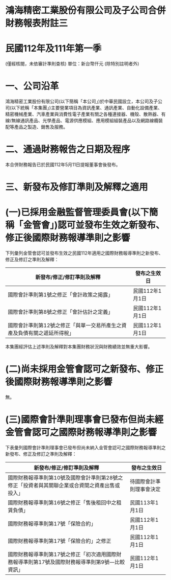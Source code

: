 # 鴻海精密工業股份有限公司及子公司合併財務報表附註三

# 民國112年及111年第一季

(僅經核閱，未依審計準則查核) 單位：新台幣仟元 (除特別註明者外)

# 一、公司沿革

鴻海精密工業股份有限公司(以下簡稱「本公司」)於中華民國設立，本公司及子公司(以下統稱「本集團」)主要營業項目為資訊產業、通訊產業、自動化設備產業、精密機械產業、汽車產業與消費性電子產業有關之各種連接器、機殼、散熱器、有線/無線通訊產品、光學產品、電源供應模組、應用模組組裝產品以及網路線纜裝配等產品之製造、銷售及服務。

# 二、通過財務報告之日期及程序

本合併財務報告已於民國112年5月11日提報董事會後發布。

# 三、新發布及修訂準則及解釋之適用

# (一)已採用金融監督管理委員會(以下簡稱「金管會」)認可並發布生效之新發布、修正後國際財務報導準則之影響

下列彙列金管會認可並發布生效之民國112年適用之國際財務報導準則之新發布、修正及修訂之準則及解釋：

|新發布/修正/修訂準則及解釋|發布之生效日|
|---|---|
|國際會計準則第1號之修正「會計政策之揭露」|民國112年1月1日|
|國際會計準則第8號之修正「會計估計之定義」|民國112年1月1日|
|國際會計準則第12號之修正「與單一交易所產生之資產及負債有關之遞延所得稅」|民國112年1月1日|

本集團經評估上述準則及解釋對本集團財務狀況與財務績效並無重大影響。

# (二)尚未採用金管會認可之新發布、修正後國際財務報導準則之影響

無。

# (三)國際會計準則理事會已發布但尚未經金管會認可之國際財務報導準則之影響

下表彙列國際會計準則理事會已發布但尚未納入金管會認可之國際財務報導準則之新發布、修正及修訂之準則及解釋：

|新發布/修正/修訂準則及解釋|發布之生效日|
|---|---|
|國際財務報導準則第10號及國際會計準則第28號之修正「投資者與其關聯企業或合資間之資產出售或投入」|待國際會計準則理事會決定|
|國際財務報導準則第16號之修正「售後租回中之租賃負債」|民國113年1月1日|
|國際財務報導準則第17號「保險合約」|民國112年1月1日|
|國際財務報導準則第17號「保險合約」之修正|民國112年1月1日|
|國際財務報導準則第17號之修正「初次適用國際財務報導準則第17號及國際財務報導準則第9號—比較資訊」|民國112年1月1日|